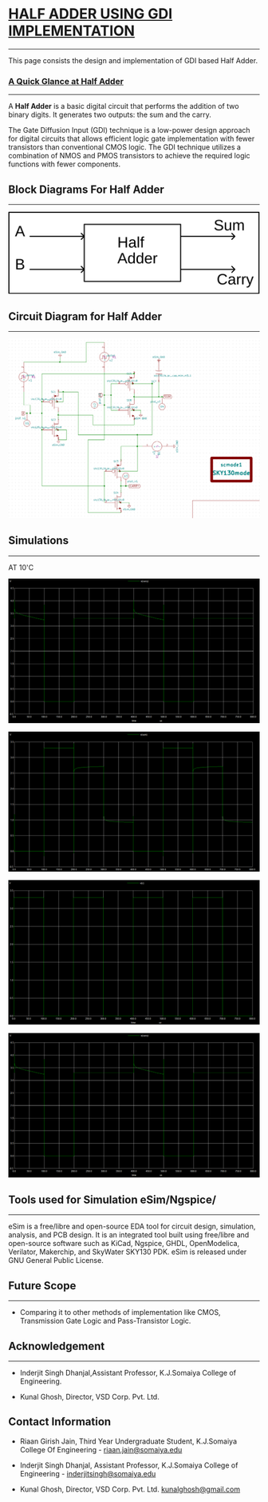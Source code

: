 #  [HALF ADDER USING GDI IMPLEMENTATION](https://github.com/RX-N/GdiHalfAdder)
____________________________________________________________________________________________________________________________________________
This page consists the design and implementation of GDI based Half Adder.




### [A Quick Glance at Half Adder](https://github.com/RX-N/GdiHalfAdder/blob/main/DOCUMENTS/Riaan%20Jain%20Stage%201%20Submission.pdf)
***
A **Half Adder** is a basic digital circuit that performs the addition of two binary digits. It generates two outputs: the sum and the carry. 

The Gate Diffusion Input (GDI) technique is a low-power design approach for digital circuits that allows efficient logic gate implementation with fewer transistors than conventional CMOS logic. The GDI technique utilizes a combination of NMOS and PMOS transistors to achieve the required logic functions with fewer components.

## Block Diagrams For Half Adder

***

 
![img 1](https://github.com/RX-N/GdiHalfAdder/blob/main/Images/Half-adder-block-diagram.png)



## Circuit Diagram for Half Adder

***
![Screenshot from 2024-11-04 21-35-51](https://github.com/RX-N/GdiHalfAdder/blob/main/Images/Half-adder-circuit.png)

## Simulations

***
AT 10'C

![Screenshot from 2024-11-04 22-02-35](https://github.com/RX-N/GdiHalfAdder/blob/main/Images/Screenshot%202024-11-08%20153800.png)

![Screenshot from 2024-11-04 22-04-24](https://github.com/RX-N/GdiHalfAdder/blob/main/Images/Screenshot%202024-11-08%20153822.png)

![Screenshot from 2024-11-04 22-04-24](https://github.com/RX-N/GdiHalfAdder/blob/main/Images/Screenshot%202024-11-08%20153850.png)

![Screenshot from 2024-11-04 22-04-24](https://github.com/RX-N/GdiHalfAdder/blob/main/Images/Screenshot%202024-11-08%20153800.png)

## Tools used for Simulation eSim/Ngspice/
***

eSim is a free/libre and open-source EDA tool for circuit design, simulation, analysis, and PCB design. It is an integrated tool built using free/libre and open-source software such as KiCad, Ngspice, GHDL, OpenModelica, Verilator, Makerchip, and SkyWater SKY130 PDK. eSim is released under GNU General Public License.


## Future Scope

***

* Comparing it to other methods of implementation like CMOS, Transmission Gate Logic and Pass-Transistor Logic.

## Acknowledgement

***
* Inderjit Singh Dhanjal,Assistant Professor, K.J.Somaiya College of Engineering.

* Kunal Ghosh, Director, VSD Corp. Pvt. Ltd.


## Contact Information

* Riaan Girish Jain, Third Year Undergraduate Student, K.J.Somaiya College Of Engineering - riaan.jain@somaiya.edu 

* Inderjit Singh Dhanjal, Assistant Professor, K.J.Somaiya College of Engineering - inderjitsingh@somaiya.edu

* Kunal Ghosh, Director, VSD Corp. Pvt. Ltd. [kunalghosh@gmail.com](mailto:kunalghosh@gmail.com)



















